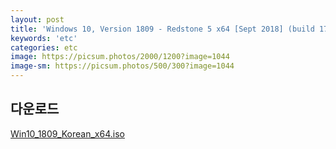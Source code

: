 ```yaml
---
layout: post
title: 'Windows 10, Version 1809 - Redstone 5 x64 [Sept 2018] (build 17763.1) 다운로드'
keywords: 'etc'
categories: etc
image: https://picsum.photos/2000/1200?image=1044
image-sm: https://picsum.photos/500/300?image=1044
---
```


## 다운로드

[Win10_1809_Korean_x64.iso](https://software-download.microsoft.com/sg/Win10_1809_Korean_x64.iso?t=1f6a68f5-c258-4daf-b9f5-02c85aeffb0e&e=1556788333&h=788ad1a52c491f83b159a364a0f981e1)
